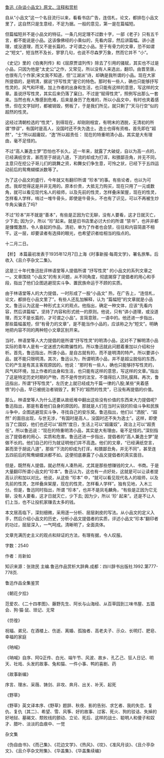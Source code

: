 [鲁迅《杂谈小品文》原文、注释和赏析](https://www.vrrw.net/wx/9794.html)

自从“小品文”这一个名目流行以来，看看书店广告，连信札，论文，都排在小品文里了，这自然只是生意经，不足为据。一般的意见，第一是在篇幅短。

但篇幅短并不是小品文的特征。一条几何定理不过数十字，一部《老子》只有五千言，都不能说是小品。这该像佛经的小乘似的，先看内容，然后讲篇幅。讲小道理，或没道理，而又不是长篇的，才可谓之小品。至于有骨力的文章，恐不如谓之“短文”，短当然不及长，寥寥几句，也说不尽森罗万象，然而它并不 “小”。

《史记》里的《伯夷列传》和《屈原贾谊列传》除去了引用的骚赋，其实也不过是小品，只因为他是“太史公”之作，又常见，所以没有人来选出，翻印。由晋至唐，也很有几个作家;宋文我不知道，但“江湖派”诗，却确是我所谓的小品。现在大家所提倡的，是明清，据说“抒写性灵”是它的特色。那时有一些人，确也只能够抒写性灵的，风气和环境，加上作者的出身和生活，也只能有这样的意思，写这样的文章。虽说抒写性灵，其实后来仍落了窠臼，不过是“赋得性灵”，照例写出那么一套来。当然也有人豫感到危难，后来是身历了危难的，所以小品文中，有时也夹着感愤，但在文字狱时，都被销毁，劈板了，于是我们所见，就只剩了“天马行空”似的超然的性灵。

这经过清朝检选的“性灵”，到得现在，却刚刚相宜，有明末的洒脱，无清初的所谓“悖谬”，有国时是高人，没国时还不失为逸士。逸士也得有资格，首先即在“超然”，“士”所以超庸奴，“逸”所以超责任： 现在的特重明清小品，其实是大有理由，毫不足怪的。

不过“高人兼逸士梦”恐怕也不长久。近一年来，就露了大破绽，自以为高一点的，已经满纸空言，甚而至于胡说八道，下流的却成为打诨，和猥鄙丑角，并无不同，主意只在挖公子哥儿们的跳舞之资，和舞女们争生意，可怜之状，已经下于五四运动前后的鸳鸯蝴蝶派数等了。

为了这小品文的盛行，今年就又有翻印所谓 “珍本”的事。有些论者，也以为可虑。我却觉得这是并非无用的。原本价贵，大抵无力购买，现在只用了一元或数角，就可以看见现代名人的祖师，以及先前的性灵，怎样叠床架屋，现在的性灵，怎样看人学样，啃过一堆牛骨头，即使是牛骨头，不也有了识见，可以不再被生炒牛角尖骗去了吗?

不过“珍本”并不就是“善本”，有些是正因为它无聊，没有人要看，这才日就灭亡，少下去; 因为少，所以 “珍”起来。就是旧书店里必讨大价的所谓 “禁书”，也并非都是慷慨激昂，令人奋起的作品，清初，单为了作者也会禁，往往和内容简直不相干。这一层，却要读者有选择的眼光，也希望识者给相当的指点的。

十二月二日。



【析】 本篇最初发表于1935年12月7日上海《时事新报·每周文学》，署名旅隼。后收入《且介亭杂文二集》。

这是三十年代鲁迅批评林语堂等人提倡所谓 “抒写性灵” 的小品文的系列文章之一。文章围绕 “小品文”的有关问题，从不同角度，彻底揭穿了提倡者的用心和手段，指出了他们企图逃避现实斗争、置民族命运于不顾的实质。

由于林语堂等人的大力提倡，一时形成了一股“小品文” 热，在广告上，“连信札，论文，都排在小品文里了”。有些人还乱加解释，认为 “篇幅短”的文章就是小品文。鲁迅认为这是一种形式主义的观点。他指出，确定一种文体，应该“先看内容，然后讲篇幅”。坚持了内容和形式统一的原则。他说，只有“讲小道理，或没道理，而又不是长篇的，才可谓之小品”。言简意赅，一语中的。他还进一步指出，那些篇幅虽短，但“有骨力的文章”，是不能当作小品的，应该称之为“短文”。明确地把内容不同的两种短小文章区别开来。

当时，林语堂等人大力提倡的是所谓“抒写性灵”的明清小品，这对不了解明清小品实际的青年人是有一定迷惑力和欺骗性的。所以鲁迅就此问题着重加以介绍和分析。首先，鲁迅指出，所谓小品，是自古就有的，而不是明清的特产。所以要讲小品，就不能只限明清。其次，鲁迅认为，所谓明清小品，并不是超尘脱俗的东西，它的产生是有其主客观原因的。他说：“那时有一些人，确也只能够抒写性灵的，风气和环境，加上作者的出身和生活，也只能有这样的意思，写这样的文章。”指出了这是特定历史时期的产物，而不是传世的法宝，不值得后人顶礼膜拜。再次，鲁迅指出，所谓“抒写性灵”，左历史上就已经成为千篇一律的八股;某些“夹着感愤”的小品，早已被统治者销毁了。剩下的“超然的性灵”，已没有再提倡的价值。

那么，林语堂等人为什么还要从故纸堆中翻出这些没有价值的东西来大力提倡呢?鲁迅指出，那是有着他们自身的原因的。那就是人们在当时尖锐的阶级斗争和民族斗争中，企图逃避现实斗争，寻找自己的安乐窝。鲁迅指出，他们以 “洒脱”、“超然” 的面目出现，与世无涉，“有国时是高人，没国时还不失为逸士”。这样，即使当了亡国奴，他们也还可以“超然”度日，生活上可以“超庸奴”，政治上可以“超责任”。所以鲁迅说：“现在的特重明清小品，其实是大有理由，毫不足怪的。”深刻指出了提倡者的用心、实质和危害。鲁迅还进一步指出，提倡者的“高人兼逸士梦”是做不长的。他们自己的行为就证明他们并不高逸。他们的文章，“已经满纸空言，甚而至于胡说八道”，那些“下流的却成为打诨，和猥鄙丑角，并无不同”，甚至连五四前后的鸳鸯蝴蝶派都不如。这便彻底暴露了小品文提倡者的真实面目。

但是，既然有人提倡，就必然有人凑热闹，尤其是那些想赚钱的文人、书商。于是大量翻印所谓小品文的“珍本”。鲁迅认为，这也有一点好处，这就是可以让读者提高认识和加以对比。他说，从这些 “珍本” 中，“就可以看见现代名人的祖师，以及先前的性灵，怎样叠床架屋，现在的性灵，怎样看人学样”。独有见地，入木三分。但是，鲁迅同时指出，所谓 “珍本”，也并不是凤毛麟角，“有些是正因为它无聊，没有人要看，这才日就灭亡，少下去; 因为少，所以 ‘珍’ 起来”。还是不让人们上当，也不让投机家赚去太多的钱。

本文居高临下，深刻细微，采用逐一分析、层层剥皮的写法。从小品文的定义入手，然后介绍小品文的历史，分析小品文提倡者的实质，评述小品文“珍本”翻印者的功过，层层深入，一气呵成。清晰明了，全面具体。

文章充满历史主义的观点和辩证的方法，有理有据，令人叹服。

字数：2540

作者：肖新如

知识来源：张效民 主编.鲁迅作品赏析大辞典.成都：四川辞书出版社.1992.第777-778页.

鲁迅作品全集鉴赏

《朝花夕拾》

范爱农、《二十四孝图》、藤野先生、阿长与山海经、从百草园到三味书屋、五猖会、狗·猫·鼠、琐记、无常

《仿徨》

祝福、弟兄、在酒楼上、伤逝、离婚、孤独者、高老夫子、示众、长明灯、肥皂、幸福的家庭

《呐喊》

《呐喊》自序、阿Q正传、白光、端午节、风波、故乡、孔乙己、狂人日记、明天、社戏、头发的故事、兔和猫、一件小事、鸭的喜剧、药

《故事新编》

序言、理水、采薇、铸剑、非攻、奔月、出关、补天、起死

《野草》

《野草》英文译本序、《野草》题辞、秋夜、影的告别、求乞者、我的失恋、复仇、复仇〔其二〕、希望、雪、风筝、好的故事、过客、死火、狗的驳诘、失掉的好地狱、墓碣文、颓败线的颤动、立论、死后、这样的战士、聪明人和傻子和奴才、腊叶、淡淡的血痕中、一觉

杂文集

《伪自由书》、《而己集》、《花边文学》、《热风》、《坟》、《准风月谈》、《且介亭杂文》、《且介亭杂文附集》、《华盖集》、《华盖集续编》

